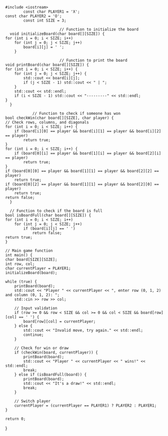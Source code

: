     #include <iostream>
            const char PLAYER1 = 'X';
    const char PLAYER2 = 'O';
            const int SIZE = 3;

                            // Function to initialize the board
      void initializeBoard(char board[][SIZE]) {
    for (int i = 0; i < SIZE; i++)
        for (int j = 0; j < SIZE; j++)
            board[i][j] = ' ';
        }

                            // Function to print the board
    void printBoard(char board[][SIZE]) {
    for (int i = 0; i < SIZE; i++) {
        for (int j = 0; j < SIZE; j++) {
            std::cout << board[i][j];
            if (j < SIZE - 1) std::cout << " | ";
        }
        std::cout << std::endl;
        if (i < SIZE - 1) std::cout << "---------" << std::endl;
    }
      }
  
                // Function to check if someone has won
    bool checkWin(char board[][SIZE], char player) {
    // Check rows, columns, and diagonals
    for (int i = 0; i < SIZE; i++) {
        if (board[i][0] == player && board[i][1] == player && board[i][2] == player)
            return true;
    }
    for (int i = 0; i < SIZE; i++) {
        if (board[0][i] == player && board[1][i] == player && board[2][i] == player)
            return true;
    }
    if (board[0][0] == player && board[1][1] == player && board[2][2] == player)
        return true;
    if (board[0][2] == player && board[1][1] == player && board[2][0] == player)
        return true;
    return false;
      }

      // Function to check if the board is full
    bool isBoardFull(char board[][SIZE]) {
    for (int i = 0; i < SIZE; i++)
        for (int j = 0; j < SIZE; j++)
            if (board[i][j] == ' ')
                return false;
    return true;
    }

    // Main game function
    int main() {
    char board[SIZE][SIZE];
    int row, col;
    char currentPlayer = PLAYER1;
    initializeBoard(board);

    while (true) {
        printBoard(board);
        std::cout << "Player " << currentPlayer << ", enter row (0, 1, 2) and column (0, 1, 2): ";
        std::cin >> row >> col;

        // Input validation
        if (row >= 0 && row < SIZE && col >= 0 && col < SIZE && board[row][col] == ' ') {
            board[row][col] = currentPlayer;
        } else {
            std::cout << "Invalid move, try again." << std::endl;
            continue;
        }

        // Check for win or draw
        if (checkWin(board, currentPlayer)) {
            printBoard(board);
            std::cout << "Player " << currentPlayer << " wins!" << std::endl;
            break;
        } else if (isBoardFull(board)) {
            printBoard(board);
            std::cout << "It's a draw!" << std::endl;
            break;
        }

        // Switch player
        currentPlayer = (currentPlayer == PLAYER1) ? PLAYER2 : PLAYER1;
    }

    return 0;
}
